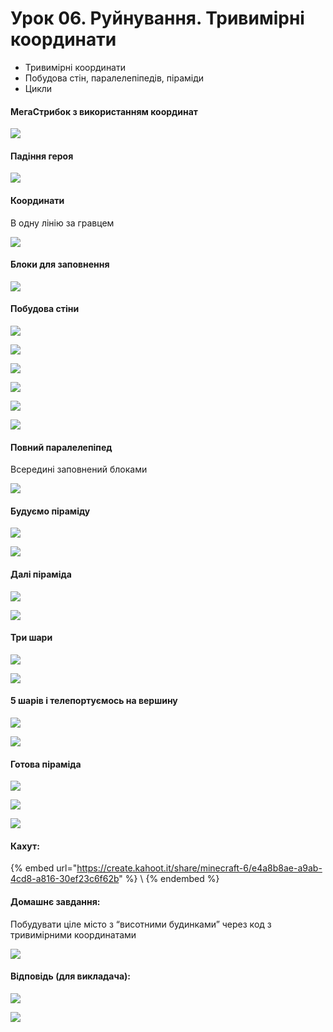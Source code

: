 # Урок 06. Руйнування. Тривимірні координати

* Тривимірні координати
* Побудова стін, паралелепіпедів, піраміди&#x20;
* Цикли

#### МегаСтрибок з використанням координат

![](<../../.gitbook/assets/image (218) (1).png>)

#### Падіння героя

![](<../../.gitbook/assets/image (153).png>)

#### Координати

В одну лінію за гравцем

![](<../../.gitbook/assets/image (152) (1).png>)

#### Блоки для заповнення

![](<../../.gitbook/assets/image (214).png>)

#### Побудова стіни

![](<../../.gitbook/assets/image (223).png>)

![](<../../.gitbook/assets/image (168).png>)

![](<../../.gitbook/assets/image (162) (1).png>)

![](<../../.gitbook/assets/image (207) (1).png>)

![](<../../.gitbook/assets/image (213).png>)

![](<../../.gitbook/assets/image (178).png>)

#### Повний паралелепіпед

Всередині заповнений блоками

![](<../../.gitbook/assets/image (192) (1).png>)

#### Будуємо піраміду

![](<../../.gitbook/assets/image (221).png>)

![](<../../.gitbook/assets/image (177).png>)

#### Далі піраміда

![](<../../.gitbook/assets/image (163).png>)

![](<../../.gitbook/assets/image (187).png>)

#### Три шари

![](<../../.gitbook/assets/image (159) (1).png>)

![](<../../.gitbook/assets/image (167).png>)

#### 5 шарів і телепортуємось на вершину

![](<../../.gitbook/assets/image (181).png>)

![](<../../.gitbook/assets/image (222).png>)

#### Готова піраміда

![](<../../.gitbook/assets/image (182).png>)

![](<../../.gitbook/assets/image (156) (1).png>)

![](<../../.gitbook/assets/image (158) (1).png>)

#### Кахут:

{% embed url="https://create.kahoot.it/share/minecraft-6/e4a8b8ae-a9ab-4cd8-a816-30ef23c6f62b" %}
\\
{% endembed %}

#### Домашнє завдання:

Побудувати ціле місто з “висотними будинками” через код з тривимірними координатами

![](<../../.gitbook/assets/image (184).png>)

#### Відповідь (для викладача):

![](<../../.gitbook/assets/image (198).png>)

![](<../../.gitbook/assets/image (190) (1).png>)
